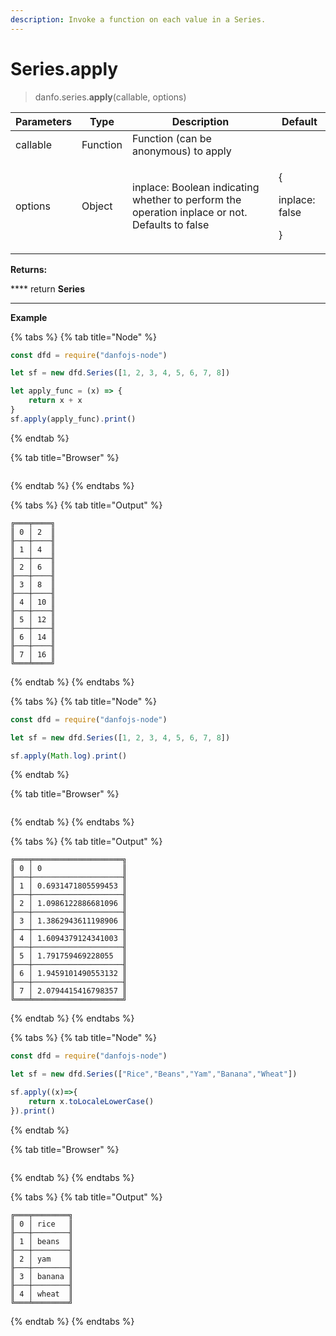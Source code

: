 ```yaml
---
description: Invoke a function on each value in a Series.
---
```


# Series.apply

> danfo.series.**apply**(callable, options)&#x20;

| Parameters | Type     | Description                                                                                    | Default                               |
| ---------- | -------- | ---------------------------------------------------------------------------------------------- | ------------------------------------- |
| callable   | Function | Function (can be anonymous) to apply                                                           |                                       |
| options    | Object   | inplace: Boolean indicating whether to perform the operation inplace or not. Defaults to false | <p>{</p><p>inplace: false</p><p>}</p> |

**Returns:**

\*\*\*\* return **Series**

***

**Example**

{% tabs %}
{% tab title="Node" %}
```javascript
const dfd = require("danfojs-node")

let sf = new dfd.Series([1, 2, 3, 4, 5, 6, 7, 8])

let apply_func = (x) => {
    return x + x
}
sf.apply(apply_func).print()
```
{% endtab %}

{% tab title="Browser" %}
```
```
{% endtab %}
{% endtabs %}

{% tabs %}
{% tab title="Output" %}
```
╔═══╤════╗
║ 0 │ 2  ║
╟───┼────╢
║ 1 │ 4  ║
╟───┼────╢
║ 2 │ 6  ║
╟───┼────╢
║ 3 │ 8  ║
╟───┼────╢
║ 4 │ 10 ║
╟───┼────╢
║ 5 │ 12 ║
╟───┼────╢
║ 6 │ 14 ║
╟───┼────╢
║ 7 │ 16 ║
╚═══╧════╝
```
{% endtab %}
{% endtabs %}

{% tabs %}
{% tab title="Node" %}
```javascript
const dfd = require("danfojs-node")

let sf = new dfd.Series([1, 2, 3, 4, 5, 6, 7, 8])

sf.apply(Math.log).print()
```
{% endtab %}

{% tab title="Browser" %}
```
```
{% endtab %}
{% endtabs %}

{% tabs %}
{% tab title="Output" %}
```
╔═══╤════════════════════╗
║ 0 │ 0                  ║
╟───┼────────────────────╢
║ 1 │ 0.6931471805599453 ║
╟───┼────────────────────╢
║ 2 │ 1.0986122886681096 ║
╟───┼────────────────────╢
║ 3 │ 1.3862943611198906 ║
╟───┼────────────────────╢
║ 4 │ 1.6094379124341003 ║
╟───┼────────────────────╢
║ 5 │ 1.791759469228055  ║
╟───┼────────────────────╢
║ 6 │ 1.9459101490553132 ║
╟───┼────────────────────╢
║ 7 │ 2.0794415416798357 ║
╚═══╧════════════════════╝
```
{% endtab %}
{% endtabs %}

{% tabs %}
{% tab title="Node" %}
```javascript
const dfd = require("danfojs-node")

let sf = new dfd.Series(["Rice","Beans","Yam","Banana","Wheat"])

sf.apply((x)=>{
    return x.toLocaleLowerCase()
}).print()
```
{% endtab %}

{% tab title="Browser" %}
```
```
{% endtab %}
{% endtabs %}

{% tabs %}
{% tab title="Output" %}
```
╔═══╤════════╗
║ 0 │ rice   ║
╟───┼────────╢
║ 1 │ beans  ║
╟───┼────────╢
║ 2 │ yam    ║
╟───┼────────╢
║ 3 │ banana ║
╟───┼────────╢
║ 4 │ wheat  ║
╚═══╧════════╝
```
{% endtab %}
{% endtabs %}
